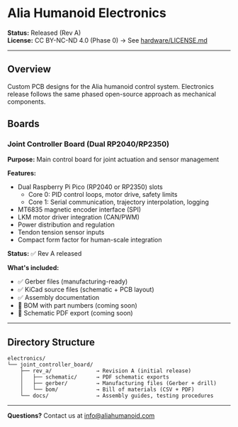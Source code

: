 # Alia Humanoid Electronics

**Status:** Released (Rev A)  
**License:** CC BY-NC-ND 4.0 (Phase 0) → See [hardware/LICENSE.md](../LICENSE.md)

---

## Overview

Custom PCB designs for the Alia humanoid control system. Electronics release follows the same phased open-source approach as mechanical components.

## Boards

### Joint Controller Board (Dual RP2040/RP2350)

**Purpose:** Main control board for joint actuation and sensor management

**Features:**
- Dual Raspberry Pi Pico (RP2040 or RP2350) slots
  - Core 0: PID control loops, motor drive, safety limits
  - Core 1: Serial communication, trajectory interpolation, logging
- MT6835 magnetic encoder interface (SPI)
- LKM motor driver integration (CAN/PWM)
- Power distribution and regulation
- Tendon tension sensor inputs
- Compact form factor for human-scale integration

**Status:** ✅ Rev A released

**What's included:**
- ✅ Gerber files (manufacturing-ready)
- ✅ KiCad source files (schematic + PCB layout)
- ✅ Assembly documentation
- 🔄 BOM with part numbers (coming soon)
- 🔄 Schematic PDF export (coming soon)

---

## Directory Structure

```
electronics/
└── joint_controller_board/
    ├── rev_a/              → Revision A (initial release)
    │   ├── schematic/      → PDF schematic exports
    │   ├── gerber/         → Manufacturing files (Gerber + drill)
    │   └── bom/            → Bill of materials (CSV + PDF)
    └── docs/               → Assembly guides, testing procedures
```

---

**Questions?** Contact us at info@aliahumanoid.com

